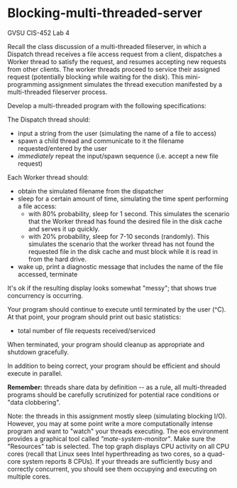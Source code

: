 # Blocking-multi-threaded-server
GVSU CIS-452 Lab 4

Recall the class discussion of a multi-threaded fileserver, in which a Dispatch thread receives a file access request from a client, dispatches a Worker thread to satisfy the request, and resumes accepting new requests from other clients.  The worker threads proceed to service their assigned request (potentially blocking while waiting for the disk).  This mini-programming assignment simulates the thread execution manifested by a multi-threaded fileserver process.

Develop a multi-threaded program with the following specifications:

The Dispatch thread should:
* input a string from the user (simulating the name of a file to access)
* spawn a child thread and communicate to it the filename requested/entered by the user
* _immediately_ repeat the input/spawn sequence (i.e. accept a new file request)

Each Worker thread should:
* obtain the simulated filename from the dispatcher
* sleep for a certain amount of time, simulating the time spent performing a file access:
  * with 80% probability, sleep for 1 second.  This simulates the scenario that the Worker thread has found the desired file in the disk cache and serves it up quickly.
  * with 20% probability, sleep for 7-10 seconds (randomly).  This simulates the scenario that the worker thread has not found the requested file in the disk cache and must block while it is read in from the hard drive.
* wake up, print a diagnostic message that includes the name of the file accessed, terminate

It's ok if the resulting display looks somewhat "messy"; that shows true concurrency is occurring.

Your program should continue to execute until terminated by the user (^C).  At that point, your program should print out basic statistics:
* total number of file requests received/serviced

When terminated, your program should cleanup as appropriate and shutdown gracefully.

In addition to being correct, your program should be efficient and should execute in parallel.

__Remember:__ threads share data by definition -- as a rule, all multi-threaded programs should be carefully scrutinized for potential race conditions or "data clobbering".

Note: the threads in this assignment mostly sleep (simulating blocking I/O).  However, you may at some point write a more computationally intense program and want to "watch" your threads executing.  The eos environment provides a graphical tool called _"mate-system-monitor"_.  Make sure the "Resources" tab is selected.  The top graph displays CPU activity on all CPU cores (recall that Linux sees Intel hyperthreading as two cores, so a quad-core system reports 8 CPUs).  If your threads are sufficiently busy and correctly concurrent, you should see them occupying and executing on multiple cores.
